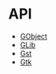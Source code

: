 # API

- [GObject](../api/gobject.md)
- [GLib](../api/glib.md)
- [Gst](../api/gst.md)
- [Gtk](../api/gtk.md)